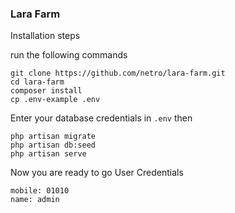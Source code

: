 ### Lara Farm

Installation steps 

run the following commands 
```
git clone https://github.com/netro/lara-farm.git
cd lara-farm
composer install
cp .env-example .env
```
Enter your database credentials in `.env` then
```
php artisan migrate
php artisan db:seed
php artisan serve
```
Now you are ready to go
User Credentials 
```
mobile: 01010
name: admin
```